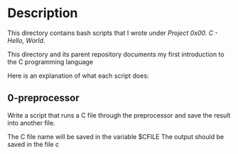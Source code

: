 <h1>Description</h1>

<p>This directory contains bash scripts that I wrote under <em>Project 0x00. C - Hello, World</em>.</p>

<p>This directory and its parent repository documents my first introduction to the C programming language</p>

<p>Here is an explanation of what each script does:</p>

<h2>0-preprocessor</h2>

<p>Write a script that runs a C file through the preprocessor and save the result into another file.

The C file name will be saved in the variable $CFILE
The output should be saved in the file c</p>
